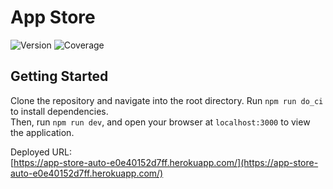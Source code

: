 # App Store

![Version](https://img.shields.io/badge/version-0.0.8-blue) <!-- 這裡可以用 GitHub Actions 自動更新 -->
![Coverage](https://img.shields.io/badge/Coverage-68.51%25-brightgreen) <!-- 這裡可以用 GitHub Actions 自動更新 -->

## Getting Started

Clone the repository and navigate into the root directory. Run `npm run do_ci` to install dependencies.  
Then, run `npm run dev`, and open your browser at `localhost:3000` to view the application.

Deployed URL:  
[https://app-store-auto-e0e40152d7ff.herokuapp.com/](https://app-store-auto-e0e40152d7ff.herokuapp.com/)
